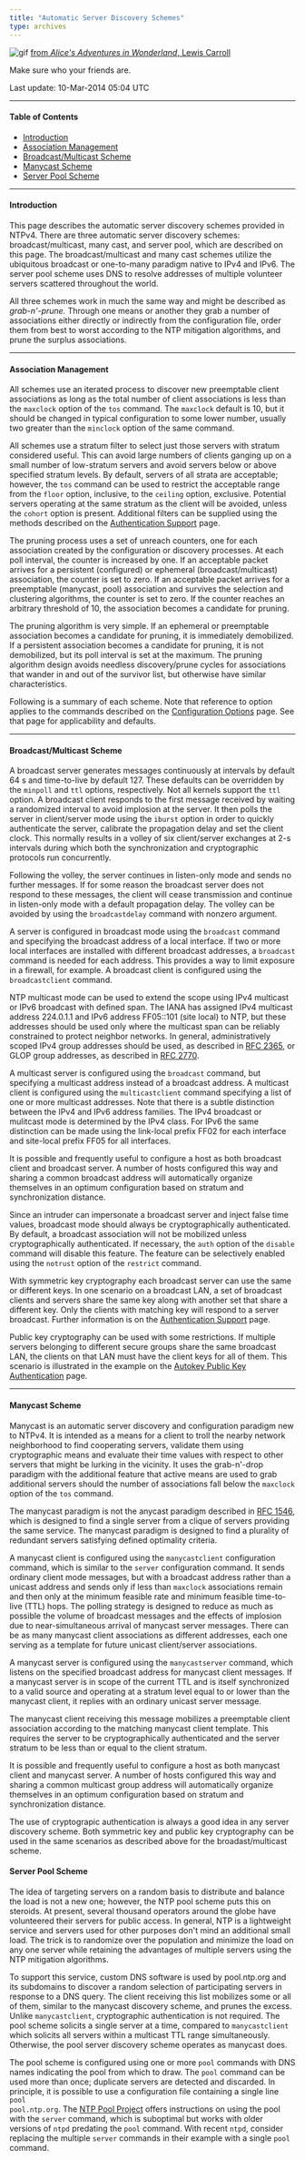 ```yaml
---
title: "Automatic Server Discovery Schemes"
type: archives
---
```



![gif](/archives/pic/alice51.gif) [from _Alice's Adventures in Wonderland_, Lewis Carroll](/reflib/pictures/)

Make sure who your friends are.

Last update: 10-Mar-2014 05:04 UTC

* * *

#### Table of Contents

*   [Introduction](/archives/4.2.8-series/discover/#introduction)
*   [Association Management](/archives/4.2.8-series/discover/#association-management)
*   [Broadcast/Multicast Scheme](/archives/4.2.8-series/discover/#broadcastmulticast-scheme)
*   [Manycast Scheme](/archives/4.2.8-series/discover/#manycast-scheme)
*   [Server Pool Scheme](/archives/4.2.8-series/discover/#server-pool-scheme)

* * *

#### Introduction

This page describes the automatic server discovery schemes provided in NTPv4. There are three automatic server discovery schemes: broadcast/multicast, many cast, and server pool, which are described on this page. The broadcast/multicast and many cast schemes utilize the ubiquitous broadcast or one-to-many paradigm native to IPv4 and IPv6. The server pool scheme uses DNS to resolve addresses of multiple volunteer servers scattered throughout the world.

All three schemes work in much the same way and might be described as _grab-n'-prune._ Through one means or another they grab a number of associations either directly or indirectly from the configuration file, order them from best to worst according to the NTP mitigation algorithms, and prune the surplus associations.

* * *

#### Association Management

All schemes use an iterated process to discover new preemptable client associations as long as the total number of client associations is less than the <code>maxclock</code> option of the <code>tos</code> command. The <code>maxclock</code> default is 10, but it should be changed in typical configuration to some lower number, usually two greater than the <code>minclock</code> option of the same command.

All schemes use a stratum filter to select just those servers with stratum considered useful. This can avoid large numbers of clients ganging up on a small number of low-stratum servers and avoid servers below or above specified stratum levels. By default, servers of all strata are acceptable; however, the <code>tos</code> command can be used to restrict the acceptable range from the <code>floor</code> option, inclusive, to the <code>ceiling</code> option, exclusive. Potential servers operating at the same stratum as the client will be avoided, unless the <code>cohort</code> option is present. Additional filters can be supplied using the methods described on the [Authentication Support](/archives/4.2.8-series/authentic/) page.

The pruning process uses a set of unreach counters, one for each association created by the configuration or discovery processes. At each poll interval, the counter is increased by one. If an acceptable packet arrives for a persistent (configured) or ephemeral (broadcast/multicast) association, the counter is set to zero. If an acceptable packet arrives for a preemptable (manycast, pool) association and survives the selection and clustering algorithms, the counter is set to zero. If the counter reaches an arbitrary threshold of 10, the association becomes a candidate for pruning.

The pruning algorithm is very simple. If an ephemeral or preemptable association becomes a candidate for pruning, it is immediately demobilized. If a persistent association becomes a candidate for pruning, it is not demobilized, but its poll interval is set at the maximum. The pruning algorithm design avoids needless discovery/prune cycles for associations that wander in and out of the survivor list, but otherwise have similar characteristics.

Following is a summary of each scheme. Note that reference to option applies to the commands described on the [Configuration Options](/archives/4.2.8-series/confopt/) page. See that page for applicability and defaults.

* * *

#### Broadcast/Multicast Scheme

A broadcast server generates messages continuously at intervals by default 64 s and time-to-live by default 127. These defaults can be overridden by the <code>minpoll</code> and <code>ttl</code> options, respectively. Not all kernels support the <code>ttl</code> option. A broadcast client responds to the first message received by waiting a randomized interval to avoid implosion at the server. It then polls the server in client/server mode using the <code>iburst</code> option in order to quickly authenticate the server, calibrate the propagation delay and set the client clock. This normally results in a volley of six client/server exchanges at 2-s intervals during which both the synchronization and cryptographic protocols run concurrently.

Following the volley, the server continues in listen-only mode and sends no further messages. If for some reason the broadcast server does not respond to these messages, the client will cease transmission and continue in listen-only mode with a default propagation delay. The volley can be avoided by using the <code>broadcastdelay</code> command with nonzero argument.

A server is configured in broadcast mode using the <code>broadcast</code> command and specifying the broadcast address of a local interface. If two or more local interfaces are installed with different broadcast addresses, a <code>broadcast</code> command is needed for each address. This provides a way to limit exposure in a firewall, for example. A broadcast client is configured using the <code>broadcastclient</code> command.

NTP multicast mode can be used to extend the scope using IPv4 multicast or IPv6 broadcast with defined span. The IANA has assigned IPv4 multicast address 224.0.1.1 and IPv6 address FF05::101 (site local) to NTP, but these addresses should be used only where the multicast span can be reliably constrained to protect neighbor networks. In general, administratively scoped IPv4 group addresses should be used, as described in [RFC 2365](https://www.rfc-editor.org/rfc/rfc2365.html), or GLOP group addresses, as described in [RFC 2770](https://www.rfc-editor.org/rfc/rfc2770.html).

A multicast server is configured using the <code>broadcast</code> command, but specifying a multicast address instead of a broadcast address. A multicast client is configured using the <code>multicastclient</code> command specifying a list of one or more multicast addresses. Note that there is a subtle distinction between the IPv4 and IPv6 address families. The IPv4 broadcast or mulitcast mode is determined by the IPv4 class. For IPv6 the same distinction can be made using the link-local prefix FF02 for each interface and site-local prefix FF05 for all interfaces.

It is possible and frequently useful to configure a host as both broadcast client and broadcast server. A number of hosts configured this way and sharing a common broadcast address will automatically organize themselves in an optimum configuration based on stratum and synchronization distance.

Since an intruder can impersonate a broadcast server and inject false time values, broadcast mode should always be cryptographically authenticated. By default, a broadcast association will not be mobilized unless cryptographically authenticated. If necessary, the <code>auth</code> option of the <code>disable</code> command will disable this feature. The feature can be selectively enabled using the <code>notrust</code> option of the <code>restrict</code> command.

With symmetric key cryptography each broadcast server can use the same or different keys. In one scenario on a broadcast LAN, a set of broadcast clients and servers share the same key along with another set that share a different key. Only the clients with matching key will respond to a server broadcast. Further information is on the [Authentication Support](/archives/4.2.8-series/authentic/) page.

Public key cryptography can be used with some restrictions. If multiple servers belonging to different secure groups share the same broadcast LAN, the clients on that LAN must have the client keys for all of them. This scenario is illustrated in the example on the [Autokey Public Key Authentication](/archives/4.2.8-series/autokey/) page.

* * *

#### Manycast Scheme

Manycast is an automatic server discovery and configuration paradigm new to NTPv4. It is intended as a means for a client to troll the nearby network neighborhood to find cooperating servers, validate them using cryptographic means and evaluate their time values with respect to other servers that might be lurking in the vicinity. It uses the grab-n'-drop paradigm with the additional feature that active means are used to grab additional servers should the number of associations fall below the <code>maxclock</code> option of the <code>tos</code> command.

The manycast paradigm is not the anycast paradigm described in [RFC 1546](https://www.rfc-editor.org/rfc/rfc1546.html), which is designed to find a single server from a clique of servers providing the same service. The manycast paradigm is designed to find a plurality of redundant servers satisfying defined optimality criteria.

A manycast client is configured using the <code>manycastclient</code> configuration command, which is similar to the <code>server</code> configuration command. It sends ordinary client mode messages, but with a broadcast address rather than a unicast address and sends only if less than <code>maxclock</code> associations remain and then only at the minimum feasible rate and minimum feasible time-to-live (TTL) hops. The polling strategy is designed to reduce as much as possible the volume of broadcast messages and the effects of implosion due to near-simultaneous arrival of manycast server messages. There can be as many manycast client associations as different addresses, each one serving as a template for future unicast client/server associations.

A manycast server is configured using the <code>manycastserver</code> command, which listens on the specified broadcast address for manycast client messages. If a manycast server is in scope of the current TTL and is itself synchronized to a valid source and operating at a stratum level equal to or lower than the manycast client, it replies with an ordinary unicast server message.

The manycast client receiving this message mobilizes a preemptable client association according to the matching manycast client template. This requires the server to be cryptographically authenticated and the server stratum to be less than or equal to the client stratum.

It is possible and frequently useful to configure a host as both manycast client and manycast server. A number of hosts configured this way and sharing a common multicast group address will automatically organize themselves in an optimum configuration based on stratum and synchronization distance.

The use of cryptograpic authentication is always a good idea in any server discovery scheme. Both symmetric key and public key cryptography can be used in the same scenarios as described above for the broadast/multicast scheme.

#### Server Pool Scheme

The idea of targeting servers on a random basis to distribute and balance the load is not a new one; however, the NTP pool scheme puts this on steroids. At present, several thousand operators around the globe have volunteered their servers for public access. In general, NTP is a lightweight service and servers used for other purposes don't mind an additional small load. The trick is to randomize over the population and minimize the load on any one server while retaining the advantages of multiple servers using the NTP mitigation algorithms.

To support this service, custom DNS software is used by pool.ntp.org and its subdomains to discover a random selection of participating servers in response to a DNS query. The client receiving this list mobilizes some or all of them, similar to the manycast discovery scheme, and prunes the excess. Unlike <code>manycastclient</code>, cryptographic authentication is not required. The pool scheme solicits a single server at a time, compared to <code>manycastclient</code> which solicits all servers within a multicast TTL range simultaneously. Otherwise, the pool server discovery scheme operates as manycast does.

The pool scheme is configured using one or more <code>pool</code> commands with DNS names indicating the pool from which to draw. The <code>pool</code> command can be used more than once; duplicate servers are detected and discarded. In principle, it is possible to use a configuration file containing a single line <code>pool pool.ntp.org</code>. The [NTP Pool Project](https://www.ntppool.org/en/use.html) offers instructions on using the pool with the <code>server</code> command, which is suboptimal but works with older versions of <code>ntpd</code> predating the <code>pool</code> command. With recent <code>ntpd</code>, consider replacing the multiple <code>server</code> commands in their example with a single <code>pool</code> command.
